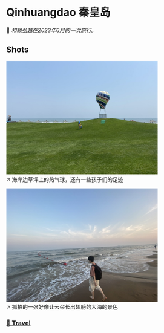 # Qinhuangdao 秦皇岛

🩵 *和赖弘越在2023年6月的一次旅行。*

## Shots

<img src="../img/Qinhuangdao/reqiqiu.jpeg" width=400/>\
↗️ 海岸边草坪上的热气球，还有一些孩子们的足迹

<img src="../img/Qinhuangdao/yue.jpeg" width=400/>\
↗️ 抓拍的一张好像让云朵长出翅膀的大海的景色

### [🚢 Travel](./travel.md)